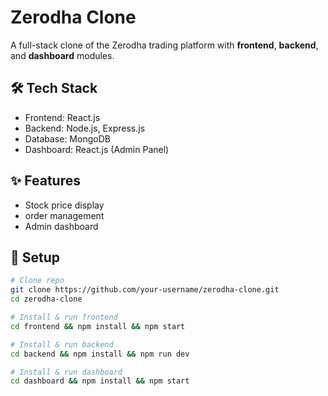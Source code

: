 # Zerodha Clone

A full-stack clone of the Zerodha trading platform with **frontend**, **backend**, and **dashboard** modules.

## 🛠 Tech Stack
- Frontend: React.js
- Backend: Node.js, Express.js  
- Database: MongoDB 
- Dashboard: React.js (Admin Panel)  

## ✨ Features
- Stock price display  
- order management  
- Admin dashboard  

## 🚀 Setup
```bash
# Clone repo
git clone https://github.com/your-username/zerodha-clone.git
cd zerodha-clone

# Install & run frontend
cd frontend && npm install && npm start

# Install & run backend
cd backend && npm install && npm run dev

# Install & run dashboard
cd dashboard && npm install && npm start
